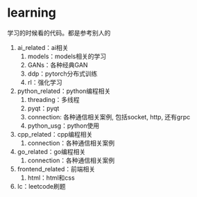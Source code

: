 # learning
学习的时候看的代码。都是参考别人的
1. ai_related：ai相关
   1. models：models相关的学习
   2. GANs：各种经典GAN
   3. ddp：pytorch分布式训练
   4. rl：强化学习
2. python_related：python编程相关
   1. threading：多线程
   2. pyqt：pyqt
   3. connection: 各种通信相关案例, 包括socket, http, 还有grpc
   4. python_usg：python使用
3. cpp_related：cpp编程相关
   1. connection：各种通信相关案例
4. go_related：go编程相关
   1. connection：各种通信相关案例
5. frontend_related：前端相关
   1. html：html和css
6. lc：leetcode刷题